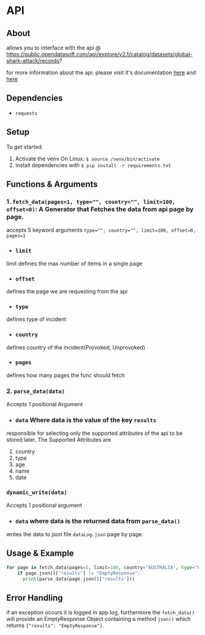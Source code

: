 # API
## About
allows you to interface with the api @ https://public.opendatasoft.com/api/explore/v2.1/catalog/datasets/global-shark-attack/records?

for more information about the api. please visit it's documentation [here](https://help.opendatasoft.com/apis/ods-explore-v2/explore_v2.1.html#section/Introduction/v2.1-Changelog) and [here](https://public.opendatasoft.com/explore/dataset/global-shark-attack/api/?disjunctive.country&disjunctive.area&disjunctive.activity)

## Dependencies
- `requests`

## Setup
To get started. 
1. Activate the venv
On Linux:
`$ source /venv/bin/activate`
2. Install dependencies with `$ pip install -r requirements.txt`

## Functions & Arguments

  ### 1. `fetch_data(pages=1, type="", country="", limit=100, offset=0)`: A Generator that Fetches the data from api page by page.
 accepts 5 keyword arguments `type="", country="", limit=100, offset=0, pages=1`

- ### `limit`
limit defines the max number of items in a single page

- ### `offset`
defines the page we are requesting from the api

- ### `type`
defines type of incident
- ### `country`
defines country of the incident(Provoked, Unprovoked)

- ### `pages`
defines how many pages the func should fetch

### 2. `parse_data(data)`
Accepts 1 positional Argument
- ### `data` Where data is the value of the key `results`
responsible for selecting only the supported attributes of the api to be stored later. The Supported Attributes are
1. country
2. type
3. age
4. name
5. date

### `dynamic_write(data)`
Accepts 1 positional argument
- ### `data` where data is the returned data from `parse_data()`
writes the data to json file `dataLog.json` page by page.

## Usage & Example

```Python
for page in fetch_data(pages=5, limit=100, country="AUSTRALIA", type="Provoked"):
    if page.json()["results"] != "EmptyResponse":
      print(parse_data(page.json()["results"]))
```

## Error Handling
if an exception occurs it is logged in app.log, furthermore the `fetch_data()` will provide an EmptyResponse Object containing a method `json()`
which returns `{"results": "EmptyResponse"}`. 


    


